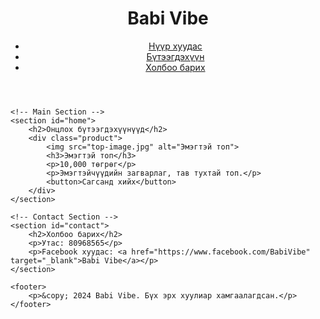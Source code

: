 <!DOCTYPE html>
<html lang="mn">
<head>
    <meta charset="UTF-8">
    <meta name="viewport" content="width=device-width, initial-scale=1.0">
    <title>Babi Vibe</title>
    <link rel="stylesheet" href="styles.css">
</head>
<body>
    <!-- Header -->
    <header>
        <h1>Babi Vibe</h1>
        <nav>
            <ul>
                <li><a href="#home">Нүүр хуудас</a></li>
                <li><a href="#products">Бүтээгдэхүүн</a></li>
                <li><a href="#contact">Холбоо барих</a></li>
            </ul>
        </nav>
    </header>

    <!-- Main Section -->
    <section id="home">
        <h2>Онцлох бүтээгдэхүүнүүд</h2>
        <div class="product">
            <img src="top-image.jpg" alt="Эмэгтэй топ">
            <h3>Эмэгтэй топ</h3>
            <p>10,000 төгрөг</p>
            <p>Эмэгтэйчүүдийн загварлаг, тав тухтай топ.</p>
            <button>Сагсанд хийх</button>
        </div>
    </section>

    <!-- Contact Section -->
    <section id="contact">
        <h2>Холбоо барих</h2>
        <p>Утас: 80968565</p>
        <p>Facebook хуудас: <a href="https://www.facebook.com/BabiVibe" target="_blank">Babi Vibe</a></p>
    </section>

    <footer>
        <p>&copy; 2024 Babi Vibe. Бүх эрх хуулиар хамгаалагдсан.</p>
    </footer>

</body>
</html>


